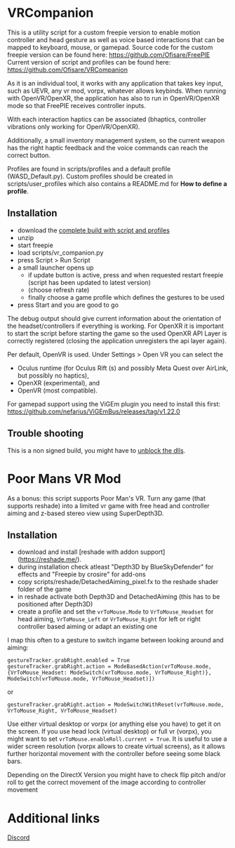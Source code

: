 # VRCompanion
This is a utility script for a custom freepie version to enable motion controller and head gesture as well as voice based interactions that can be mapped to keyboard, mouse, or gamepad.
Source code for the custom freepie version can be found here: https://github.com/Ofisare/FreePIE  
Current version of script and profiles can be found here: https://github.com/Ofisare/VRCompanion

As it is an individual tool, it works with any application that takes key input, such as UEVR, any vr mod, vorpx, whatever allows keybinds.
When running with OpenVR/OpenXR, the application has also to run in OpenVR/OpenXR mode so that FreePIE receives controller inputs.

With each interaction haptics can be associated (bhaptics, controller vibrations only working for OpenVR/OpenXR).

Additionally, a small inventory management system, so the current weapon has the right haptic feedback and the voice commands can reach the correct button.

Profiles are found in scripts/profiles and a default profile (WASD_Default.py).
Custom profiles should be created in scripts/user_profiles which also contains a README.md for **How to define a profile**.

## Installation
 - download the [complete build with script and profiles](https://github.com/Ofisare/VRCompanion/releases/tag/Release_2.0)
 - unzip
 - start freepie
 - load scripts/vr_companion.py
 - press Script > Run Script
 - a small launcher opens up
   - if update button is active, press and when requested restart freepie (script has been updated to latest version)
   - (choose refresh rate)
   - finally choose a game profile which defines the gestures to be used
 - press Start and you are good to go

The debug output should give current information about the orientation of the headset/controllers if everything is working.
For OpenXR it is important to start the script before starting the game so the used OpenXR API Layer is correctly registered (closing the application unregisters the api layer again).

Per default, OpenVR is used. Under Settings > Open VR you can select the
 - Oculus runtime (for Oculus Rift (s) and possibly Meta Quest over AirLink, but possibly no haptics),
 - OpenXR (experimental), and
 - OpenVR (most compatible).

For gamepad support using the ViGEm plugin you need to install this first: https://github.com/nefarius/ViGEmBus/releases/tag/v1.22.0

## Trouble shooting
This is a non signed build, you might have to [unblock the dlls](https://discord.com/channels/747967102895390741/1193837770767081492/1206458400960155698).  

# Poor Mans VR Mod
As a bonus: this script supports Poor Man's VR.
Turn any game (that supports reshade) into a limited vr game with free head and controller aiming and z-based stereo view using SuperDepth3D.

## Installation
 - download and install [reshade with addon support] (https://reshade.me/).
 - during installation check atleast "Depth3D by BlueSkyDefender" for effects and "Freepie by crosire" for add-ons
 - copy scripts/reshade/DetachedAiming_pixel.fx to the reshade shader folder of the game
 - in reshade activate both Depth3D and DetachedAiming (this has to be positioned after Depth3D)
 - create a profile and set the `vrToMouse.Mode` to `VrToMouse_Headset` for head aiming, `VrToMouse_Left` or `VrToMouse_Right` for left or right controller based aiming or adapt an existing one

I map this often to a gesture to switch ingame between looking around and aiming:
```
gestureTracker.grabRight.enabled = True
gestureTracker.grabRight.action = ModeBasedAction(vrToMouse.mode, {VrToMouse_Headset: ModeSwitch(vrToMouse.mode, VrToMouse_Right)}, ModeSwitch(vrToMouse.mode, VrToMouse_Headset)])
```
or
```
gestureTracker.grabRight.action = ModeSwitchWithReset(vrToMouse.mode, VrToMouse_Right, VrToMouse_Headset)
```

Use either virtual desktop or vorpx (or anything else you have) to get it on the screen.
If you use head lock (virtual desktop) or full vr (vorpx), you might want to set `vrToMouse.enableRoll.current = True`.
It is useful to use a wider screen resolution (vorpx allows to create virtual screens), as it allows further horizontal movement with the controller before seeing some black bars.

Depending on the DirectX Version you might have to check flip pitch and/or roll to get the correct movement of the image according to controller movement

# Additional links
[Discord](https://discord.com/channels/747967102895390741/1193837770767081492/1193837770767081492)
